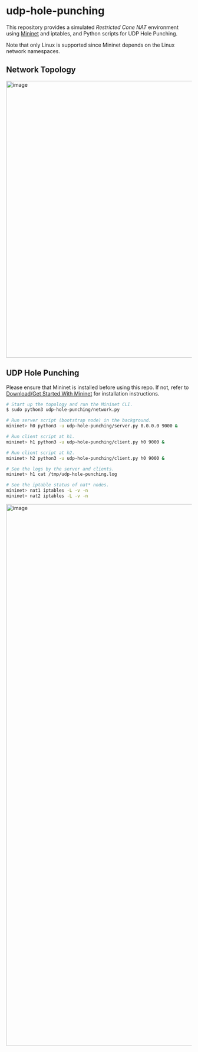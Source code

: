 # udp-hole-punching

This repository provides a simulated _Restricted Cone NAT_ environment using [Mininet](https://mininet.org/) and iptables, and Python scripts for UDP Hole Punching.

Note that only Linux is supported since Mininet depends on the Linux network namespaces.

## Network Topology

<img width="750" alt="image" src="https://github.com/ackintosh/udp-hole-punching/assets/1885716/3acf9460-b4ec-4eca-be6d-21f6d858e550">

## UDP Hole Punching

Please ensure that Mininet is installed before using this repo. If not, refer to [Download/Get Started With Mininet](https://mininet.org/download/) for installation instructions.

```bash
# Start up the topology and run the Mininet CLI.
$ sudo python3 udp-hole-punching/network.py

# Run server script (bootstrap node) in the background.
mininet> h0 python3 -u udp-hole-punching/server.py 0.0.0.0 9000 &

# Run client script at h1.
mininet> h1 python3 -u udp-hole-punching/client.py h0 9000 &

# Run client script at h2. 
mininet> h2 python3 -u udp-hole-punching/client.py h0 9000 &

# See the logs by the server and clients.
mininet> h1 cat /tmp/udp-hole-punching.log

# See the iptable status of nat* nodes.
mininet> nat1 iptables -L -v -n
mininet> nat2 iptables -L -v -n
```

<img width="1468" alt="image" src="https://github.com/ackintosh/udp-hole-punching/assets/1885716/307d9944-5885-44c9-a51e-84e72449b46c">
